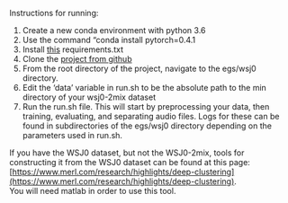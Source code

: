 Instructions for running:

1. Create a new conda environment with python 3.6  
2. Use the command “conda install pytorch=0.4.1  
3. Install [this](https://drive.google.com/file/d/15yyaspC7DpuiXuvv67Qc-2AQYBUA8RL6/view?usp=share_link) requirements.txt  
4. Clone the [project from github](https://github.com/kaituoxu/Conv-TasNet)  
5. From the root directory of the project, navigate to the egs/wsj0 directory.  
6. Edit the ‘data’ variable in run.sh to be the absolute path to the min directory of your wsj0-2mix dataset  
7. Run the run.sh file. This will start by preprocessing your data, then training, evaluating, and separating audio files. Logs for these can be found in subdirectories of the egs/wsj0 directory depending on the parameters used in run.sh.

If you have the WSJ0 dataset, but not the WSJ0-2mix, tools for constructing it from the WSJ0 dataset can be found at this page: [https://www.merl.com/research/highlights/deep-clustering](https://www.merl.com/research/highlights/deep-clustering).  
You will need matlab in order to use this tool.
